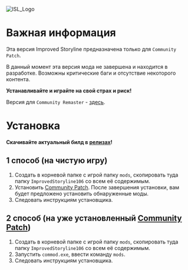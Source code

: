 ![ISL_Logo](https://i.imgur.com/PWehxAi.png)
# Важная информация

Эта версия Improved Storyline предназначена только для `Community Patch`.

В данный момент эта версия мода не завершена и находится в разработке. Возможны критические баги и отсутствие некоторого контента.

**Устанавливайте и играйте на свой страх и риск!**

Версия для `Community Remaster` - [здесь](https://github.com/zatinu322/ImprovedStoryline/tree/patch106cr).

# Установка

**Скачивайте актуальный билд в [релизах](https://github.com/zatinu322/ImprovedStoryline/releases)!**
## 1 способ (на чистую игру)
1. Создать в корневой папке с игрой папку `mods`, скопировать туда папку `ImprovedStoryline106` со всем её содержимым.
2. Установить [Community Patch](https://github.com/DeusExMachinaTeam/EM-CommunityPatch/releases/). После завершения установки, вам будет предложено установить обнаруженные моды.
3. Следовать инструкциям установщика.

## 2 способ (на уже установленный [Community Patch](https://github.com/DeusExMachinaTeam/EM-CommunityPatch/releases/))
1. Создать в корневой папке с игрой папку `mods`, скопировать туда папку `ImprovedStoryline106` со всем её содержимым.
2. Запустить `commod.exe`, ввести команду `mods`.
3. Следовать инструкциям установщика.
